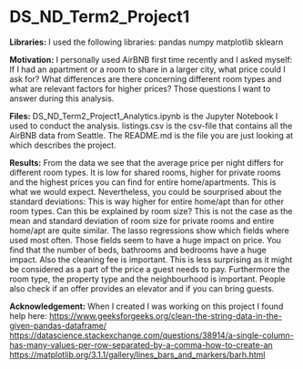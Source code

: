 # DS_ND_Term2_Project1

**Libraries:**
I used the following libraries:
pandas
numpy
matplotlib
sklearn

**Motivation:**
I personally used AirBNB first time recently and I asked myself: If I had an apartment or a room to share in a larger city, what price could I ask for? What differences are there concerning different room types and what are relevant factors for higher prices? Those questions I want to answer during this analysis.

**Files:**
DS_ND_Term2_Project1_Analytics.ipynb is the Jupyter Notebook I used to conduct the analysis.
listings.csv is the csv-file that contains all the AirBNB data from Seattle.
The README.md is the file you are just looking at which describes the project.

**Results:**
From the data we see that the average price per night differs for different room types. It is low for shared rooms, higher for private rooms and the highest prices you can find for entire home/apartments. This is what we would expect. Nevertheless, you could be sourprised about the standard deviations: This is way higher for entire home/apt than for other room types. Can this be explained by room size? This is not the case as the mean and standard deviation of room size for private rooms and entire home/apt are quite similar.
The lasso regressions show which fields where used most often. Those fields seem to have a huge impact on price. You find that the number of beds, bathrooms and bedrooms have a huge impact. Also the cleaning fee is important. This is less surprising as it might be considered as a part of the price a guest needs to pay. Furthermore the room type, the property type and the neighbourhood is important. People also check if an offer provides an elevator and if you can bring guests.

**Acknowledgement:**
When I created I was working on this project I found help here:
https://www.geeksforgeeks.org/clean-the-string-data-in-the-given-pandas-dataframe/
https://datascience.stackexchange.com/questions/38914/a-single-column-has-many-values-per-row-separated-by-a-comma-how-to-create-an
https://matplotlib.org/3.1.1/gallery/lines_bars_and_markers/barh.html
